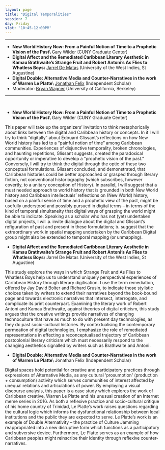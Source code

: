 ```yaml
---
layout: page
title: "Digital Temporalities"
session: 7
day: Friday
slot: "10:45-12:00PM"
---
```



---

- **New World History Now: From a Painful Notion of Time to a Prophetic Vision of the Past**\\
[Gary Wilder]({{site.baseurl}}/bios/index.html#gary-wilder) (CUNY Graduate Center)
- **Digital Affect and the Remediated Caribbean Literary Aesthetic in Kamau Brathwaite’s Strange Fruit and Robert Antoni’s As Flies to Whatless Boys**\\
[Jarrel De Matas]({{site.baseurl}}/bios/index.html#jarrel-de-matas) (University of the West Indies, St Augustine)
- **Digital Double: Alternative Media and Counter-Narratives in the work of Warren Le Platte**\\
[Jonathan Felix]({{site.baseurl}}/bios/index.html#jonathan-felix) (Independent Scholar)
- Moderator: [Bryan Wagner]({{site.baseurl}}/bios/index.html#bryan-wagner) (University of California, Berkeley)

---

<br>

- **New World History Now: From a Painful Notion of Time to a Prophetic Vision of the Past**\\
Gary Wilder (CUNY Graduate Center)

This paper will take up the organizers’ invitation to think metaphorically about links between the digital and Caribbean history or concepts. In it I will try to think “digitally” about Édouard Glissant’s reflections on how New World history has led to a “painful notion of time” among Caribbean communities. Experiences of disjunctive temporality, broken chronologies, and haunting repetitions, Glissant suggests, created the paradoxical opportunity or imperative to develop a “prophetic vision of the past.” Conversely, I will try to think the digital through the optic of these two conceptual formulations. Glissant concluded, and demonstrated, that Caribbean histories could be better approached or grasped through literary fiction, not conventional historiography (which subscribes, however covertly, to a unitary conception of History). In parallel, I will suggest that a must needed approach to world history that is grounded in both New World history and Caribbean intellectuals’ reflections on (New World) history, based on a painful sense of time and a prophetic view of the past, might be usefully understood and possibly pursued in digital terms – in terms of the kind of temporal simultaneity that digital ways of grasping the world might be able to indicate. Speaking as a scholar who has not (yet) undertaken digital projects, I will a. invite dialogue about the digital and Glissant’s refiguration of past and present in these formulations; b. suggest that the extraordinary work in spatial mapping undertaken by the Caribbean Digital group might also be extended to temporal mapping (or unmapping).

- **Digital Affect and the Remediated Caribbean Literary Aesthetic in Kamau Brathwaite’s Strange Fruit and Robert Antoni’s As Flies to Whatless Boys**\\
Jarrel De Matas (University of the West Indies, St Augustine)

This study explores the ways in which Strange Fruit and As Flies to Whatless Boys help us to understand uniquely perspectival experiences of Caribbean History through literary digitisation. I use the term remediation, offered by Jay David Bolter and Richard Grusin, to indicate those stylistic choices taken by writers to extend their narratives beyond the book-bound page and towards electronic narratives that intersect, interrogate, and complicate its print counterpart. Examining the literary work of Robert Antoni and Kamau Brathwaite, against theories of digital criticism, this study argues that the creative writings provide narratives of changing technoculture that have as much to do with present day technologies, as they do past socio-cultural histories. By contextualising the contemporary permeation of digital technologies, I emphasize the role of remediated representations in effecting a reconceptualised trajectory of Caribbean postcolonial literary criticism which must necessarily respond to the changing aesthetics signalled by writers such as Brathwaite and Antoni.

- **Digital Double: Alternative Media and Counter-Narratives in the work of Warren Le Platte**\\
Jonathan Felix (Independent Scholar)

Digital spaces hold potential for creative and participatory practices through expressions of Alternative Media, as any cultural 'prosumption' (production + consumption) activity which serves communities of interest affected by unequal relations and articulations of power. By employing a visual discourse analysis, this paper is a case study which explores the work of Caribbean creative, Warren Le Platte and his unusual creation of an Internet meme series in 2016. As both a reflexive practice and socio-cultural critique of his home country of Trinidad, Le Platte’s work raises questions regarding the cultural logic which informs the dysfunctional relationship between local institutions and the public they are expected to serve. Le Platte’s work is an example of Double Alternativity – the practice of Culture Jamming reappropriated into a new disruptive form which functions as a participatory and subversive device. Furthermore, Le Platte serves as an example of how Caribbean peoples might reinscribe their identity through reflexive counter-narratives.
